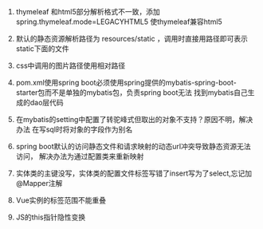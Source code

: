 1. thymeleaf 和html5部分解析格式不一致，添加
spring.thymeleaf.mode=LEGACYHTML5
使thymeleaf兼容html5

2. 默认的静态资源解析路径为 resources/static ，调用时直接用路径即可表示static下面的文件
3. css中调用的图片路径使用相对路径
4. pom.xml使用spring boot必须使用spring提供的mybatis-spring-boot-starter包而不是单独的mybatis包，负责spring boot无法
找到mybatis自己生成的dao层代码
5. 在mybatis的setting中配置了转驼峰式但取出的对象不支持？原因不明，解决办法
在写sql时将对象的字段作为别名
6. spring boot默认的访问静态文件和请求映射的动态url冲突导致静态资源无法访问，
解决办法为通过配置类来重新映射
7. 实体类的主键没写，实体类的配置文件标签写错了insert写为了select,忘记加@Mapper注解
8. Vue实例的标签范围不能重叠
9. JS的this指针隐性变换